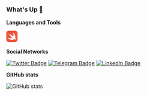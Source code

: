 ### What's Up 👋

**Languages and Tools**  

[<code><img height="30" src="https://raw.githubusercontent.com/github/explore/80688e429a7d4ef2fca1e82350fe8e3517d3494d/topics/swift/swift.png"></code>](https://www.swift.org)

**Social Networks**

[![Twitter Badge](https://img.shields.io/badge/-whythxt-00acee?style=flat-square&labelColor=00acee&logo=twitter&logoColor=white&link=https://twitter.com/whythxt)](https://twitter.com/whythxt)
[![Telegram Badge](https://img.shields.io/badge/-whythxt-2ba5e0?style=flat-square&labelColor=2ba5e0&logo=telegram&logoColor=white&link=https://t.me/whythxt)](https://t.me/whythxt)
[![LinkedIn Badge](https://img.shields.io/badge/-whythxt-0A66CA?style=flat-square&labelColor=0A66CA&logo=linkedin&logoColor=white&link=https://github.com/whythxt)](https://www.linkedin.com/in/yurii-znakharchuk-65721b244/)

**GitHub stats**

![GitHub stats](https://github-readme-stats.vercel.app/api?username=whythxt&theme=material-palenight)
